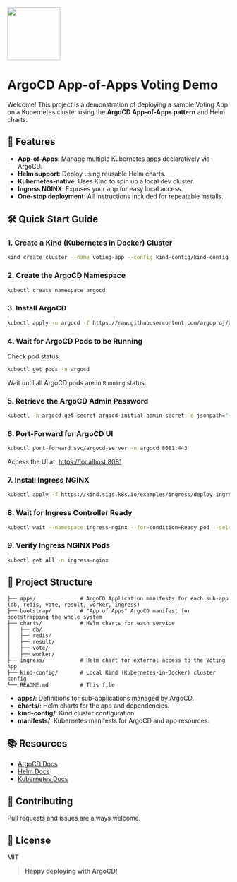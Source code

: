 <img src="https://r2cdn.perplexity.ai/pplx-full-logo-primary-dark%402x.png" class="logo" width="120"/>

# ArgoCD App-of-Apps Voting Demo

Welcome! This project is a demonstration of deploying a sample Voting App on a Kubernetes cluster using the **ArgoCD App-of-Apps pattern** and Helm charts.

## 🚀 Features

- **App-of-Apps**: Manage multiple Kubernetes apps declaratively via ArgoCD.
- **Helm support**: Deploy using reusable Helm charts.
- **Kubernetes-native**: Uses Kind to spin up a local dev cluster.
- **Ingress NGINX**: Exposes your app for easy local access.
- **One-stop deployment**: All instructions included for repeatable installs.


## 🛠️ Quick Start Guide

### 1. Create a Kind (Kubernetes in Docker) Cluster

```bash
kind create cluster --name voting-app --config kind-config/kind-config.yaml
```


### 2. Create the ArgoCD Namespace

```bash
kubectl create namespace argocd
```


### 3. Install ArgoCD

```bash
kubectl apply -n argocd -f https://raw.githubusercontent.com/argoproj/argo-cd/stable/manifests/install.yaml
```


### 4. Wait for ArgoCD Pods to be Running

Check pod status:

```bash
kubectl get pods -n argocd
```

Wait until all ArgoCD pods are in `Running` status.

### 5. Retrieve the ArgoCD Admin Password

```bash
kubectl -n argocd get secret argocd-initial-admin-secret -o jsonpath="{.data.password}" | base64 -d
```


### 6. Port-Forward for ArgoCD UI

```bash
kubectl port-forward svc/argocd-server -n argocd 8081:443
```

Access the UI at: [https://localhost:8081](https://localhost:8081)

### 7. Install Ingress NGINX

```bash
kubectl apply -f https://kind.sigs.k8s.io/examples/ingress/deploy-ingress-nginx.yaml
```


### 8. Wait for Ingress Controller Ready

```bash
kubectl wait --namespace ingress-nginx --for=condition=Ready pod --selector=app.kubernetes.io/component=controller --timeout=180s
```


### 9. Verify Ingress NGINX Pods

```bash
kubectl get all -n ingress-nginx
```


## 🎨 Project Structure

```
├── apps/              # ArgoCD Application manifests for each sub-app (db, redis, vote, result, worker, ingress)
├── bootstrap/         # "App of Apps" ArgoCD manifest for bootstrapping the whole system
├── charts/            # Helm charts for each service
│   ├── db/
│   ├── redis/
│   ├── result/
│   ├── vote/
│   ├── worker/
├── ingress/           # Helm chart for external access to the Voting App
├── kind-config/       # Local Kind (Kubernetes-in-Docker) cluster config
└── README.md          # This file

```

- **apps/**: Definitions for sub-applications managed by ArgoCD.
- **charts/**: Helm charts for the app and dependencies.
- **kind-config/**: Kind cluster configuration.
- **manifests/**: Kubernetes manifests for ArgoCD and app resources.


## 📚 Resources

- [ArgoCD Docs](https://argo-cd.readthedocs.io/)
- [Helm Docs](https://helm.sh/docs/)
- [Kubernetes Docs](https://kubernetes.io/docs/)


## 🤝 Contributing

Pull requests and issues are always welcome.

## 📝 License

MIT

> **Happy deploying with ArgoCD!**
